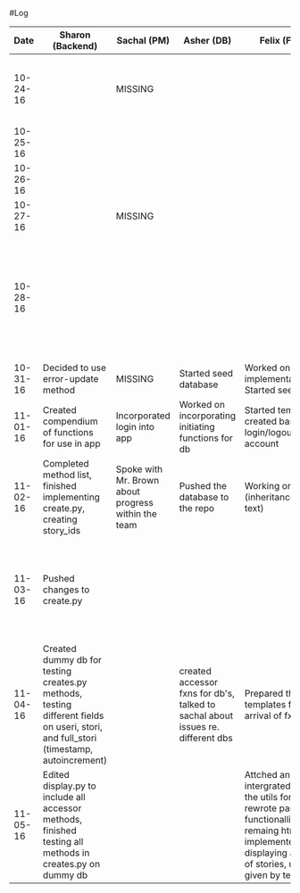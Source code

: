 #Log

| Date|Sharon (Backend)|Sachal (PM)|Asher (DB)|Felix (Frontend)|Total|
| --- |----|----|----|----|----|
|10-24-16||MISSING|||Submitted V1 of blog, Presented to class, received comments|
|10-25-16||||||
|10-26-16||||||
|10-27-16||MISSING|||Worked on design documents|
|10-28-16|||||Exchanged design documents with other students, Revised design documents and reviewed comments|
|10-31-16|Decided to use error-update method|MISSING|Started seed database|Worked on revising implementation, Started seed data||
|11-01-16|Created compendium of functions for use in app| Incorporated login into app|Worked on incorporating initiating functions for db| Started templates + created basic login/logout/make account||
|11-02-16|Completed method list, finished implementing create.py, creating story_ids|Spoke with Mr. Brown about progress within the team  |Pushed the database to the repo |Working on Jinja2 (inheritance+displaying text)||
|11-03-16|Pushed changes to create.py||||Worked on presenting stories, eidtied fxns in display, added parameters to login/logout|
|11-04-16|Created dummy db for testing creates.py methods, testing different fields on useri, stori, and full_stori (timestamp, autoincrement)||created accessor fxns for db's, talked to sachal about issues re. different dbs|Prepared the various templates for the arrival of fxns|
|11-05-16|Edited display.py to include all accessor methods, finished testing all methods in creates.py on dummy db|||Attched and intergrated the fxns i the utils forlder, rewrote parts for functionallity, wrote the remaing html file, implemented editing, displaying and creating of stories, using fxns given by team in utils|
